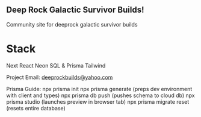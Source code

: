 ## Deep Rock Galactic Survivor Builds!

Community site for deeprock galactic survivor builds

# Stack

Next
React
Neon SQL & Prisma
Tailwind

Project Email:
deeprockbuilds@yahoo.com

Prisma Guide:
npx prisma init
npx prisma generate (preps dev environment with client and types)
npx prisma db push (pushes schema to cloud db)
npx prisma studio (launches preview in browser tab)
npx prisma migrate reset (resets entire database)
